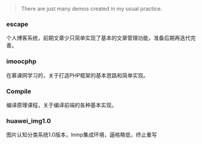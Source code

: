 
>There are just many demos created in my usual practice.

### escape
个人博客系统，前期文章少只简单实现了基本的文章管理功能，准备后期再迭代完善。

### imoocphp
在慕课网学习的，关于打造PHP框架的基本思路和简单实现。

### Compile
编译原理课程，关于编译前端的各种基本实现。

### huawei_img1.0
图片认知分类系统1.0版本，lnmp集成环境，逼格略低，终止重写